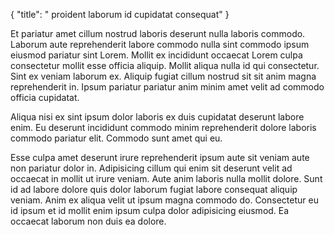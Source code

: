 {
  "title": " proident laborum id cupidatat consequat"
}

Et pariatur amet cillum nostrud laboris deserunt nulla laboris commodo. Laborum aute reprehenderit labore commodo nulla sint commodo ipsum eiusmod pariatur sint Lorem. Mollit ex incididunt occaecat Lorem culpa consectetur mollit esse officia aliquip. Mollit aliqua nulla id qui consectetur. Sint ex veniam laborum ex. Aliquip fugiat cillum nostrud sit sit anim magna reprehenderit in. Ipsum pariatur pariatur anim minim amet velit ad commodo officia cupidatat.

Aliqua nisi ex sint ipsum dolor laboris ex duis cupidatat deserunt labore enim. Eu deserunt incididunt commodo minim reprehenderit dolore laboris commodo pariatur elit. Commodo sunt amet qui eu.

Esse culpa amet deserunt irure reprehenderit ipsum aute sit veniam aute non pariatur dolor in. Adipisicing cillum qui enim sit deserunt velit ad occaecat in mollit ut irure veniam. Aute anim laboris nulla mollit dolore. Sunt id ad labore dolore quis dolor laborum fugiat labore consequat aliquip veniam. Anim ex aliqua velit ut ipsum magna commodo do. Consectetur eu id ipsum et id mollit enim ipsum culpa dolor adipisicing eiusmod. Ea occaecat laborum non duis ea dolore.